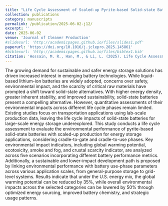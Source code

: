 ```yaml
---
title: "Life Cycle Assessment of Scaled-up Pyrite-based Solid-state Batteries for Energy Storage Applications."
collection: publications
category: manuscripts
permalink: /publication/2025-06-02-j12/
excerpt: ''
date: 2025-06-02
venue: 'Journal of Cleaner Production'
#slidesurl: 'http://academicpages.github.io/files/slides1.pdf'
paperurl: 'https://doi.org/10.1016/j.jclepro.2025.145861'
#bibtexurl: 'http://academicpages.github.io/files/bibtex1.bib'
citation: 'Hossain, M. R., Han, M., & Li, L. (2025). Life Cycle Assessment of Scaled-up Pyrite-based Solid-state Batteries for Energy Storage Applications. Journal of Cleaner Production, 145861.'
---
```

The growing demand for sustainable and safer energy storage solutions has driven increased interest in emerging battery technologies. While liquid-based lithium-ion batteries are widely adopted, concerns over safety, environmental impact, and the scarcity of critical raw materials have prompted a shift toward solid-state alternatives. With higher energy density, greater inherent stability, and improved sustainability, solid-state batteries present a compelling alternative. However, quantitative assessments of their environmental impacts across different life cycle phases remain limited. Existing studies focus on transportation applications using lab-scale production data, leaving the life cycle impacts of solid-state batteries for large-scale energy storage underexplored. This study conducts a life cycle assessment to evaluate the environmental performance of pyrite-based solid-state batteries with scaled-up production for energy storage applications, considering cradle-to-gate and cradle-to-use phases. Key environmental impact indicators, including global warming potential, ecotoxicity, smoke and fog, and crustal scarcity indicator, are analyzed across five scenarios incorporating different battery performance metrics. Additionally, a sustainable and lower-impact development path is proposed by linking environmental performance with battery use-phase parameters across various application scales, from general-purpose storage to grid-level systems. Results indicate that under the U.S. energy mix, the global warming potential can be reduced by 35%, while overall environmental impacts across the selected categories can be lowered by 50% through optimized energy sourcing, improved battery chemistry, and strategic usage patterns.